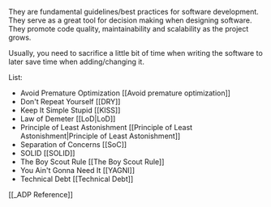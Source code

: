 They are fundamental guidelines/best practices for software development. They serve as a great tool for decision making when designing software. They promote code quality, maintainability and scalability as the project grows.

Usually, you need to sacrifice a little bit of time when writing the software to later save time when adding/changing it.

List:
- Avoid Premature Optimization [[Avoid premature optimization]]
- Don't Repeat Yourself [[DRY]]
- Keep It Simple Stupid [[KISS]]
- Law of Demeter [[LoD|LoD]]
- Principle of Least Astonishment [[Principle of Least Astonishment|Principle of Least Astonishment]]
- Separation of Concerns [[SoC]]
- SOLID [[SOLID]]
- The Boy Scout Rule [[The Boy Scout Rule]]
- You Ain't Gonna Need It [[YAGNI]]
- Technical Debt [[Technical Debt]]

[[_ADP Reference]]
